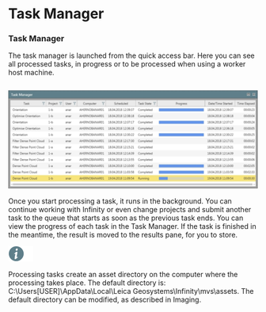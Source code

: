 # Task Manager

### Task Manager

The task manager is launched from the quick access bar. Here you can see all processed tasks, in progress or to be processed when using a worker host machine.

|  |  |
| --- | --- |

![Image](graphics/00539949.jpg)

Once you start processing a task, it runs in the background. You can continue working with Infinity or even change projects and submit another task to the queue that starts as soon as the previous task ends. You can view the progress of each task in the Task Manager. If the task is finished in the meantime, the result is moved to the results pane, for you to store.

![Image](./data/icons/note.gif)

Processing tasks create an asset directory on the computer where the processing takes place. The default directory is: C:\Users\[USER]\AppData\Local\Leica Geosystems\Infinity\mvs\assets\. The default directory can be modified, as described in Imaging.

